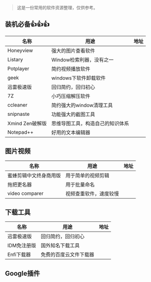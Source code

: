 >这是一份常用的软件资源整理，仅供参考。

## 装机必备👍👍👍
|  名称|用途  |地址|
|--|--|--|
|Honeyview  | 强大的图片查看软件 | |
|Listary  | Window检索利器，没有之一 | |
|Potplayer | 简约视频播放软件 | |
|geek | windows下软件卸载软件 | |
|迅雷极速版 |回归简约，回归初心  | |
|7Z | 小巧压缩解压软件 | |
|ccleaner | 简约强大的window清理工具 | |
|snipnaste  | 功能强大的截图工具 | |
|Xmind Zen破解版| 思维导图工具，构造自己的知识体系 | |
|Notepad++|好用的文本编辑器||

## 图片视频
|  名称|用途  |地址|
|--|--|--|
|蜜蜂剪辑中文终身商用版 |用于简单的视频剪辑  | |
|拖把更名器|用于批量命名 | |
|video comparer |视频查重软件，速度较慢  | |


## 下载工具
|  名称|用途  |地址|
|--|--|--|
|迅雷极速版 |回归简约，回归初心  | |
|IDM免注册版 | 国外知名下载工具 | |
|Enfi下载器|免费的百度云文件下载器||

## Google插件
